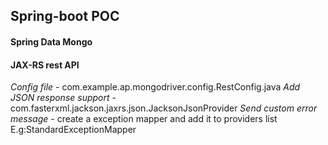 ## Spring-boot POC

#### Spring Data Mongo

#### JAX-RS rest API
*Config file* - com.example.ap.mongodriver.config.RestConfig.java
*Add JSON response support* - com.fasterxml.jackson.jaxrs.json.JacksonJsonProvider
*Send custom error message* - create a exception mapper and add it to providers list E.g:StandardExceptionMapper


